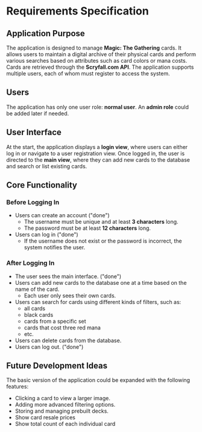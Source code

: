 # Requirements Specification

## Application Purpose

The application is designed to manage **Magic: The Gathering** cards. It allows users to maintain a digital archive of their physical cards and perform various searches based on attributes such as card colors or mana costs. Cards are retrieved through the **Scryfall.com API**. The application supports multiple users, each of whom must register to access the system.

## Users

The application has only one user role: **normal user**. An **admin role** could be added later if needed.

## User Interface

At the start, the application displays a **login view**, where users can either log in or navigate to a user registration view. Once logged in, the user is directed to the **main view**, where they can add new cards to the database and search or list existing cards.

## Core Functionality

### Before Logging In

- Users can create an account ("done")
  - The username must be unique and at least **3 characters** long.
  - The password must be at least **12 characters** long.
- Users can log in ("done")
  - If the username does not exist or the password is incorrect, the system notifies the user.

### After Logging In

- The user sees the main interface. ("done")
- Users can add new cards to the database one at a time based on the name of the card.
  - Each user only sees their own cards.
- Users can search for cards using different kinds of filters, such as:
  - all cards
  - black cards
  - cards from a specific set
  - cards that cost three red mana
  - etc.
- Users can delete cards from the database.
- Users can log out. ("done")

## Future Development Ideas

The basic version of the application could be expanded with the following features:

- Clicking a card to view a larger image.
- Adding more advanced filtering options.
- Storing and managing prebuilt decks.
- Show card resale prices
- Show total count of each individual card
